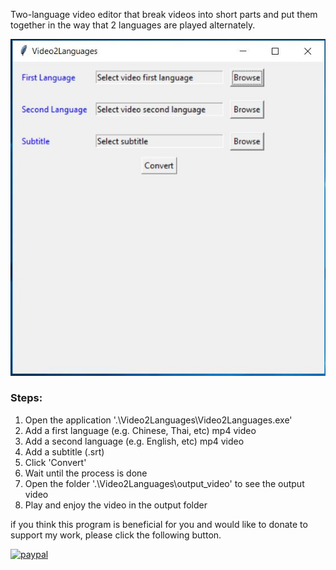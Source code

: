 Two-language video editor that break videos into short parts and put them together in the way that 2 languages are played alternately.

![](GUI.JPG)

### Steps:

 1. Open the application '.\Video2Languages\Video2Languages.exe'
 2. Add a first language (e.g. Chinese, Thai, etc) mp4  video
 3. Add a second language (e.g. English, etc) mp4 video
 4. Add a subtitle (.srt)
 5. Click 'Convert'
 6. Wait until the process is done
 7. Open the folder '.\Video2Languages\output_video' to see the output video
 8. Play and enjoy the video in the output folder 


if you think this program is beneficial for you and would like to donate to support my work, please click the following button.

[![paypal](https://www.paypalobjects.com/en_GB/TH/i/btn/btn_donateCC_LG.gif)](https://www.paypal.com/cgi-bin/webscr?cmd=_s-xclick&hosted_button_id=Q22NBYPTW9DZ4&source=url)

